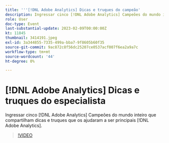 ```yaml
---
title: '''[!DNL Adobe Analytics] Dicas e truques do campeão'
description: Ingressar cinco [!DNL Adobe Analytics] Campeões do mundo inteiro que compartilham dicas e truques que os ajudaram a ser principais [!DNL Adobe Analytics].
role: User
doc-type: Event
last-substantial-update: 2023-02-09T00:00:00Z
kt: 11845
thumbnail: 3414191.jpeg
exl-id: 3a344855-7335-499a-bba7-9f8605b60f35
source-git-commit: 9ac872c8f56dc25207ce0537acf007f6ea2a9a7c
workflow-type: tm+mt
source-wordcount: '44'
ht-degree: 0%

---
```


# [!DNL Adobe Analytics] Dicas e truques do especialista

Ingressar cinco [!DNL Adobe Analytics] Campeões do mundo inteiro que compartilham dicas e truques que os ajudaram a ser principais [!DNL Adobe Analytics].

>[!VIDEO](https://video.tv.adobe.com/v/3414191/?quality=12&learn=on)
